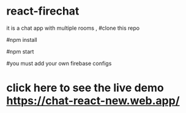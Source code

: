 # react-firechat
it is a chat app with multiple rooms , 
#clone this repo 

#npm install 

#npm  start

#you must add your own  firebase configs 

# click here to see the live demo   https://chat-react-new.web.app/
